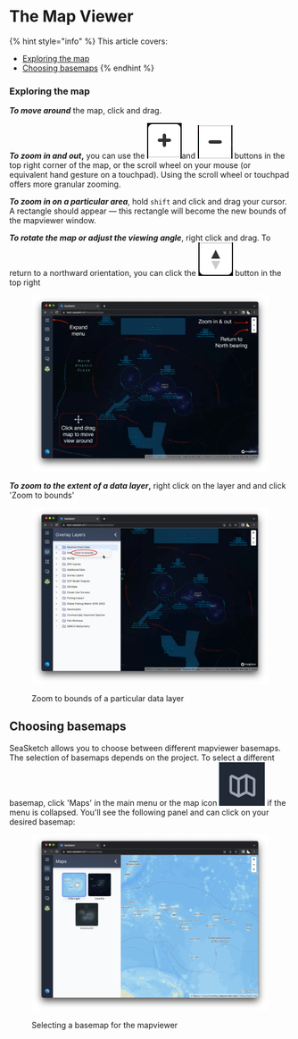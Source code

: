 # The Map Viewer

{% hint style="info" %}
This article covers:&#x20;

* [Exploring the map](the-map-viewer.md#what-can-i-do-in-the-map-viewer)
* [Choosing basemaps](the-map-viewer.md#choosing-basemaps)
{% endhint %}

### Exploring the map

_**To move around**_ the map, click and drag.&#x20;

_**To zoom in and out**_**,** you can use the <img src="../.gitbook/assets/image (6).png" alt="" data-size="line">and <img src="../.gitbook/assets/image (5).png" alt="" data-size="line"> buttons in the top right corner of the map, or the scroll wheel on your mouse (or equivalent hand gesture on a touchpad). Using the scroll wheel or touchpad offers more granular zooming.

_**To zoom in on a particular area**_, hold `shift` and click and drag your cursor. A rectangle should appear — this rectangle will become the new bounds of the mapviewer window.

_**To rotate the map or adjust the viewing angle**_, right click and drag. To return to a northward orientation, you can click the <img src="../.gitbook/assets/image (4) (1).png" alt="" data-size="line"> button in the top right

<figure><img src="../.gitbook/assets/mapviewer_layout_multi-arrow.png" alt=""><figcaption></figcaption></figure>

_**To zoom to the extent of a data layer**_**,** right click on the layer and and click 'Zoom to bounds'

<figure><img src="../.gitbook/assets/zoom_to_bounds.png" alt=""><figcaption><p>Zoom to bounds of a particular data layer</p></figcaption></figure>

## Choosing basemaps

SeaSketch allows you to choose between different mapviewer basemaps. The selection of basemaps depends on the project. To select a different basemap, click 'Maps' in the main menu or the map icon <img src="../.gitbook/assets/image (2).png" alt="" data-size="line"> if the menu is collapsed. You'll see the following panel and can click on your desired basemap:

<figure><img src="../.gitbook/assets/choose-basemap.png" alt=""><figcaption><p>Selecting a basemap for the mapviewer</p></figcaption></figure>
